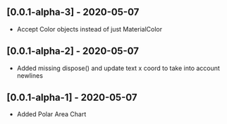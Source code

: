 ## [0.0.1-alpha-3] - 2020-05-07

* Accept Color objects instead of just MaterialColor

## [0.0.1-alpha-2] - 2020-05-07

* Added missing dispose() and update text x coord to take into account newlines

## [0.0.1-alpha-1] - 2020-05-07

* Added Polar Area Chart

